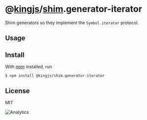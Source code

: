 # @[kingjs](https://www.npmjs.com/package/kingjs)/[shim](https://www.npmjs.com/package/kingjs/shim).generator-iterator
Shim generators so they implement the `Symbol.iterator` protocol.
## Usage

## Install
With [npm](https://npmjs.org/) installed, run
```
$ npm install @kingjs/shim.generator-iterator
```
## License
MIT

![Analytics](https://analytics.kingjs.net/shim.generator-iterator)